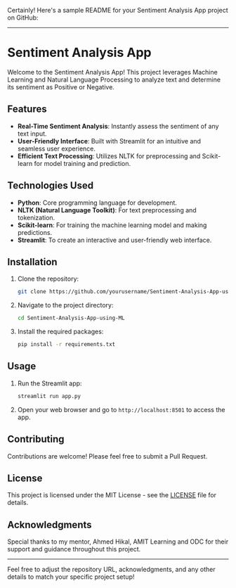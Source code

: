 Certainly! Here's a sample README for your Sentiment Analysis App project on GitHub:

---

# Sentiment Analysis App

Welcome to the Sentiment Analysis App! This project leverages Machine Learning and Natural Language Processing to analyze text and determine its sentiment as Positive or Negative.

## Features

- **Real-Time Sentiment Analysis**: Instantly assess the sentiment of any text input.
- **User-Friendly Interface**: Built with Streamlit for an intuitive and seamless user experience.
- **Efficient Text Processing**: Utilizes NLTK for preprocessing and Scikit-learn for model training and prediction.

## Technologies Used

- **Python**: Core programming language for development.
- **NLTK (Natural Language Toolkit)**: For text preprocessing and tokenization.
- **Scikit-learn**: For training the machine learning model and making predictions.
- **Streamlit**: To create an interactive and user-friendly web interface.

## Installation

1. Clone the repository:
   ```bash
   git clone https://github.com/yourusername/Sentiment-Analysis-App-using-ML.git
   ```
2. Navigate to the project directory:
   ```bash
   cd Sentiment-Analysis-App-using-ML
   ```
3. Install the required packages:
   ```bash
   pip install -r requirements.txt
   ```

## Usage

1. Run the Streamlit app:
   ```bash
   streamlit run app.py
   ```
2. Open your web browser and go to `http://localhost:8501` to access the app.

## Contributing

Contributions are welcome! Please feel free to submit a Pull Request.

## License

This project is licensed under the MIT License - see the [LICENSE](LICENSE) file for details.

## Acknowledgments

Special thanks to my mentor, Ahmed Hikal, AMIT Learning and ODC for their support and guidance throughout this project.

---

Feel free to adjust the repository URL, acknowledgments, and any other details to match your specific project setup!
